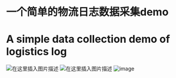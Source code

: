 # 一个简单的物流日志数据采集demo
# A simple data collection demo of logistics log
![在这里插入图片描述](https://img-blog.csdnimg.cn/20200508210552282.png?)
![在这里插入图片描述](https://img-blog.csdnimg.cn/20200508210624223.png)
![image](https://img-blog.csdnimg.cn/20200508210439476.png)

